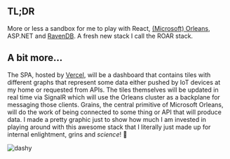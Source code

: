 ## TL;DR
More or less a sandbox for me to play with React, [(Microsoft) Orleans](https://learn.microsoft.com/en-us/dotnet/orleans/), ASP.NET and [RavenDB](https://ravendb.net/). A fresh new stack I call the ROAR stack.

## A bit more...
The SPA, hosted by [Vercel](https://vercel.com/), will be a dashboard that contains tiles with different graphs that represent some data either pushed by IoT devices at my home or requested from APIs. The tiles themselves will be updated in real time via SignalR which will use the Orleans cluster as a backplane for messaging those clients. Grains, the central primitive of Microsoft Orleans, will do the work of being connected to some thing or API that will produce data. I made a pretty graphic just to show how much I am invested in playing around with this awesome stack that I literally just made up for internal enlightment, grins and *science*! 🧪


![dashy](https://github.com/nonware/Dashy/assets/19826250/73d30f5a-c3d7-4924-96b9-f28842e83417)
